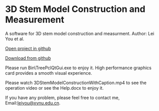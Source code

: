 # 3D Stem Model Construction and Measurement
A software for 3D stem model construction and measurment.
Author: Lei You et al.

[Open project in github](https://github.com/leiyouxy/3DStemModel)

[Download from github](https://github.com/leiyouxy/3DStemModel/archive/master.zip)

Please run Bin\TreePclQtGui.exe to enjoy it. 
High performance graphics card provides a smooth visual experience.

Please watch 3DStemModelConstructionWithCaption.mp4 to see the operation video or see the Help.docx to enjoy it.

If you have any problem, please feel free to contact me, Email:leiyou@xynu.edu.cn.
